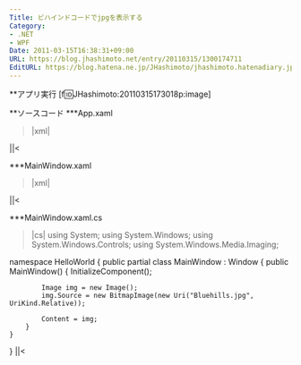 ```yaml
---
Title: ビハインドコードでjpgを表示する
Category:
- .NET
- WPF
Date: 2011-03-15T16:38:31+09:00
URL: https://blog.jhashimoto.net/entry/20110315/1300174711
EditURL: https://blog.hatena.ne.jp/JHashimoto/jhashimoto.hatenadiary.jp/atom/entry/12921228815717257990
---
```


**アプリ実行
[f:id:JHashimoto:20110315173018p:image]

**ソースコード
***App.xaml
>|xml|
<Application x:Class="HelloWorld.App"
             xmlns="http://schemas.microsoft.com/winfx/2006/xaml/presentation"
             xmlns:x="http://schemas.microsoft.com/winfx/2006/xaml"
             StartupUri="MainWindow.xaml">
</Application>
||<

***MainWindow.xaml
>|xml|
<Window x:Class="HelloWorld.MainWindow"
        xmlns="http://schemas.microsoft.com/winfx/2006/xaml/presentation"
        xmlns:x="http://schemas.microsoft.com/winfx/2006/xaml"
        Title="MainWindow" Height="255" Width="400">
</Window>
||<

***MainWindow.xaml.cs
>|cs|
using System;
using System.Windows;
using System.Windows.Controls;
using System.Windows.Media.Imaging;

namespace HelloWorld {
    public partial class MainWindow : Window {
        public MainWindow() {
            InitializeComponent();

            Image img = new Image();
            img.Source = new BitmapImage(new Uri("Bluehills.jpg", UriKind.Relative));

            Content = img;
        }
    }
}
||<
